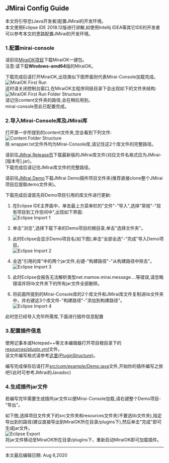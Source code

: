 ## JMirai Config Guide
本文将引导您(Java开发者)配置JMirai的开发环境。<br>
本文使用Eclipse IDE 2018.12版进行讲解,如使用Intellij IDEA等其它IDE的开发者可以参考本文的思路配置JMirai的开发环境。

### 1.配置mirai-console
请前往<a href="https://github.com/123-Open-Source-Organization/MiraiOK">MiraiOK项目</a>下载MiraiOK一键包。<br>
注意:请下载<b>Windows-amd64</b>版的MiraiOK。<br>

下载完成后请打开MiraiOK,出现类似下图界面则代表Mirai-Console加载完成。<br>
<img src="configguide_img/firstrun_miraiok.png" alt="MiraiOK First Run" /><br>
这时请关闭控制台窗口,在MiraiOK主程序同级目录下会出现如下的文件夹结构:<br>
<img src="configguide_img/firstrun_struct.png" alt="MiraiOK First Run Folder Structure" /><br>
请记住content文件夹的路径,会在稍后用到。<br>
mirai-console至此已配置完成。<br>

### 2.导入Mirai-Console库及JMirai库
打开第一步所提到的content文件夹,您会看到下列文件:<br>
<img src="configguide_img/content_struct.png" alt="Content Folder Structure" /><br>
除.wrapper.txt文件外均为Mirai-Console库,请记住这2个库文件的完整路径。<br>

请前往<a href="https://github.com/123-Open-Source-Organization/JMirai/releases">JMirai Release页</a>下载最新版的JMirai库文件(对应文件名格式应为JMirai-[版本号].jar)。<br>
下载完成后请记住JMirai库文件的完整路径。<br>

请前往<a href="https://github.com/123-Open-Source-Organization/JMirai/blob/master/demo">JMirai Demo</a>下载JMirai Demo插件项目文件夹(推荐直接clone整个JMirai项目后提取demo文件夹)。<br>

下载完成后请首先将Demo项目引用的库文件进行更新:<br>
1. 在Eclipse IDE主界面中，单击最上方菜单栏的"文件"-"导入",选择"常规"-"现有项目到工作空间中",出现如下界面:<br>
<img src="configguide_img/eclipse-import-1.png" alt="Eclipse Import 1" /><br>

2. 单击"浏览",选择下载下来的Demo项目的根目录,单击"选择文件夹"。<br>

3. 此时Eclipse会显示Demo项目名(如下图),单击"全部全选"-"完成"导入Demo项目。<br>
<img src="configguide_img/eclipse-import-2.png" alt="Eclipse Import 2" /><br>

4. 全选"引用的库"中的两个jar文件,右键-"构建路径"-"从构建路径中除去"。<br>
<img src="configguide_img/eclipse-import-3.png" alt="Eclipse Import 3" /><br>

5. 此时Eclipse会报告无法解析类型net.mamoe.mirai.message....等错误,请忽略错误并将lib文件夹下的所有jar文件全部删除。<br>

6. 将前面所提到的Mirai-Console库的2个库文件和JMirai库文件复制进lib文件夹中，并右键这3个库文件-"构建路径"-"添加到构建路径"。<br>
<img src="configguide_img/eclipse-import-4.png" alt="Eclipse Import 4" /><br>

此时您已经导入完毕所需库,下面进行插件信息配置

### 3.配置插件信息
使用记事本或Notepad++等文本编辑器打开项目根目录下的<a href="https://github.com/123-Open-Source-Organization/mirai-console/blob/master/demo/resources/plugin.yml">resources/plugin.yml</a>文件。<br>
该文件编写格式请参考<a href="https://github.com/123-Open-Source-Organization/mirai-console/blob/master/PluginDocs/PluginStructure.MD">这里(PluginStructure)</a>。<br>

编写完成保存后请打开<a href="https://github.com/123-Open-Source-Organization/mirai-console/blob/master/demo/src/com/example/Demo.java">src/com/example/Demo.java</a>文件,开始你的插件编写之旅吧!(此时可参考JMirai的Javadoc)<br>

### 4.生成插件jar文件
若编写完毕需要生成插件jar文件以便Mirai-Console加载,请右键整个Demo项目-"导出"。<br>

如下图,选择项目文件夹下的src文件夹和resources文件夹(不要选lib文件夹),指定导出到的路径(建议直接导出到MiraiOK所在目录/plugins下),然后单击"完成"即可生成jar文件。<br>
<img src="configguide_img/eclipse-export.png" alt="Eclipse Export" /><br>
将jar文件移动至MiraiOK所在目录/plugins下，重新启动MiraiOK即可加载插件。


------
本文最后编辑日期: Aug 6,2020